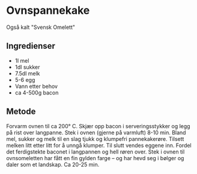 
# Ovnspannekake

Også kalt "Svensk Omelett"

## Ingredienser

- 1l mel
- 1dl sukker
- 7.5dl melk
- 5-6 egg
- Vann etter behov
- ca 4-500g bacon

## Metode

Forvarm ovnen til ca 200° C.
Skjær opp bacon i serveringsstykker og legg på rist over langpanne. Stek i ovnen (gjerne på varmluft) 8-10 min.
Bland mel, sukker og melk til en slag tjukk og klumpefri pannekakerøre. Tilsett melken litt etter litt for å unngå klumper. Til slutt vendes eggene inn.
Fordel det ferdigstekte baconet i langpannen og hell røren over.
Stek i ovnen til ovnsomeletten har fått en fin gylden farge – og har hevd seg i bølger og daler som et landskap. Ca 20-25 min.